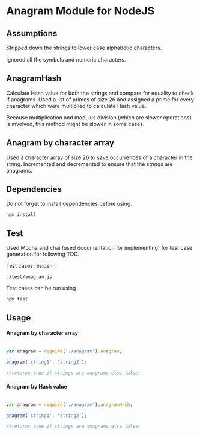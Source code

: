 # Anagram Module for NodeJS

## Assumptions

Stripped down the strings to lower case alphabetic characters.

Ignored all the symbols and numeric characters.


## AnagramHash

Calculate Hash value for both the strings and compare for equality to check if anagrams. Used a list of primes of size 26 and assigned a prime for every character which were multiplied to calculate Hash value.


Because multiplication and modulus division (which are slower operations) is involved, this method might be slower in some cases.

## Anagram by character array

Used a character array of size 26 to save occurrences of a character in the string. Incremented and decremented to ensure that the strings are anagrams.

## Dependencies
Do not forget to install dependencies before using.

```
npm install
```

## Test
Used Mocha and chai (used documentation for implementing) for test case generation for following TDD.

Test cases reside in

```
./test/anagram.js
```

Test cases can be run using

```
npm test
```

## Usage

#### Anagram by character array

```javascript

var anagram = require('./anagram').anagram;

anagram('string1', 'string2');

//returns true if strings are anagrams else false;

```

#### Anagram by Hash value

```javascript

var anagram = require('./anagram').anagramHash;

anagram('string1', 'string2');

//returns true if strings are anagrams else false;

```
